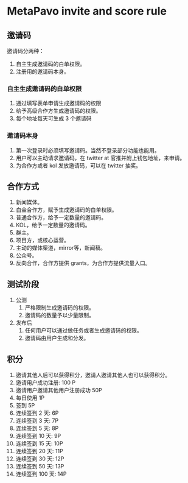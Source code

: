 # MetaPavo invite and score rule

## 邀请码

邀请码分两种：

1. 自主生成邀请码的白单权限。
2. 注册用的邀请码本身。

### 自主生成邀请码的白单权限

1. 通过填写表单申请生成邀请码的权限
2. 给予高级合作方生成邀请码的权限。
3. 每个地址每天可生成 3 个邀请码

### 邀请码本身

1. 第一次登录时必须填写邀请码。当然不登录部分功能也能用。
2. 用户可以主动请求邀请码，在 twitter at 官推并附上钱包地址，来申请。
3. 为合作方或者 kol 发放邀请码，可以在 twitter 抽奖。

## 合作方式

1. 新闻媒体。
2. 白金合作方，赋予生成邀请码的白单权限。
3. 普通合作方，给予一定数量的邀请码。
4. KOL，给予一定数量的邀请码。
5. 群主。
6. 项目方，或核心运营。
7. 主动的媒体渠道，mirror等，新闻稿。
8. 公众号。
9. 反向合作，合作方提供 grants，为合作方提供流量入口。

## 测试阶段

1. 公测
   1. 严格限制生成邀请码的权限。
   2. 邀请码的数量予以少量限制。
2. 发布后
   1. 任何用户可以通过做任务或者生成邀请码的权限。
   2. 邀请码由用户生成和分发。

## 积分

1. 邀请其他人后可以获得积分，邀请人邀请其他人也可以获得积分。
2. 邀请用户成功注册: 100 P
3. 邀请用户邀请其他用户注册成功 50P
4. 每日使用 1P
5. 签到 5P
6. 连续签到 2 天: 6P
7. 连续签到 3 天: 7P
8. 连续签到 5 天: 8P
9. 连续签到 10 天: 9P
10. 连续签到 15 天: 10P
11. 连续签到 20 天: 11P
12. 连续签到 30 天: 12P
13. 连续签到 50 天: 13P
14. 连续签到 100 天: 14P
